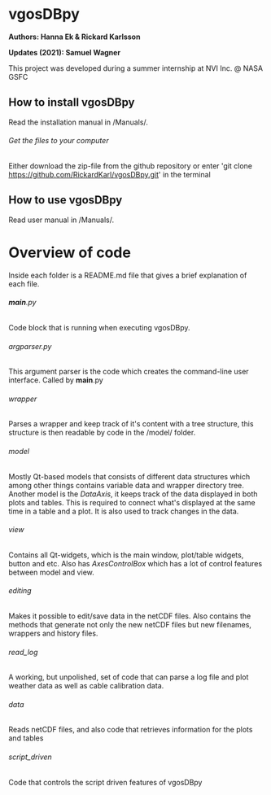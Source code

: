 # vgosDBpy

**Authors: Hanna Ek & Rickard Karlsson**

**Updates (2021): Samuel Wagner**

This project was developed during a summer internship at NVI Inc. @ NASA GSFC


## How to install vgosDBpy
Read the installation manual in /Manuals/.

###### Get the files to your computer

Either download the zip-file from the github repository or enter 'git clone https://github.com/RickardKarl/vgosDBpy.git' in the terminal


## How to use vgosDBpy
Read user manual in /Manuals/.


# Overview of code
Inside each folder is a README.md file that gives a brief explanation of each file.

###### __main__.py
Code block that is running when executing vgosDBpy.

###### argparser.py
This argument parser is the code which creates the command-line user interface. Called by __main__.py

###### wrapper
Parses a wrapper and keep track of it's content with a tree structure, this structure is then readable by code in the /model/ folder.

###### model
Mostly Qt-based models that consists of different data structures which among other things contains variable data and wrapper directory tree. Another model is the *DataAxis*, it keeps track of the data displayed in both plots and tables. This is required to connect what's displayed at the same time in a table and a plot. It is also used to track changes in the data. 

###### view
Contains all Qt-widgets, which is the main window, plot/table widgets, button and etc. Also has *AxesControlBox* which has a lot of control features between model and view.

###### editing
Makes it possible to edit/save data in the netCDF files. Also contains the methods that generate not only the new netCDF files but new filenames, wrappers and history files. 

###### read_log
A working, but unpolished, set of code that can parse a log file and plot weather data as well as cable calibration data.

###### data
Reads netCDF files, and also code that retrieves information for the plots and tables

###### script_driven
Code that controls the script driven features of vgosDBpy

